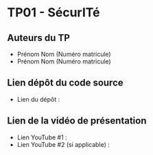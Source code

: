 # TP01 - SécurITé

## Auteurs du TP

- Prénom Nom (Numéro matricule)
- Prénom Nom (Numéro matricule)

## Lien dépôt du code source

- Lien du dépôt : 

## Lien de la vidéo de présentation

- Lien YouTube #1 :
- Lien YouTube #2 (si applicable) :
